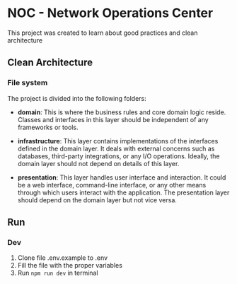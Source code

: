 # NOC - Network Operations Center

This project was created to learn about good practices and clean architecture

## Clean Architecture

### File system

The project is divided into the following folders:

- **domain**:
  This is where the business rules and core domain logic reside. Classes and interfaces in this layer should be independent of any frameworks or tools.

- **infrastructure**:
  This layer contains implementations of the interfaces defined in the domain layer. It deals with external concerns such as databases, third-party integrations, or any I/O operations. Ideally, the domain layer should not depend on details of this layer.

- **presentation**:
  This layer handles user interface and interaction. It could be a web interface, command-line interface, or any other means through which users interact with the application. The presentation layer should depend on the domain layer but not vice versa.

## Run

### Dev
1. Clone file .env.example to .env
2. Fill the file with the proper variables
3. Run ``npm run dev`` in terminal